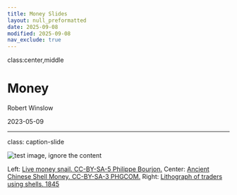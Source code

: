 ```yaml
---
title: Money Slides
layout: null_preformatted
date: 2025-09-08
modified: 2025-09-08
nav_exclude: true
---
```


class:center,middle

# Money

Robert Winslow

2023-05-09


---


class: caption-slide

![test image, ignore the content](https://www.rmwinslow.com/3102/img-money-snails.webp)


Left: [Live money snail. CC-BY-SA-5 Philippe Bourjon.](https://commons.wikimedia.org/wiki/File:Monetaria_moneta_-_2.jpg)
Center: [Ancient Chinese Shell Money. CC-BY-SA-3 PHGCOM.](https://commons.wikimedia.org/wiki/File:Chinese_shell_money_16th_8th_century_BCE.jpg)
Right: [Lithograph of traders using shells. 1845](https://commons.wikimedia.org/wiki/File:A_print_from_1845_shows_cowry_shells_being_used_as_money_by_an_Arab_trader.jpg)




